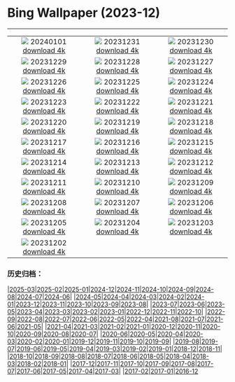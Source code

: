 # Bing Wallpaper (2023-12)
**************
| | | |
| :----: | :----: | :----: |
| ![](https://www.bing.com/th?id=OHR.SleepingFox_ZH-CN2622967726_1920x1080.jpg) 20240101 [download 4k](https://www.bing.com/th?id=OHR.SleepingFox_ZH-CN2622967726_UHD.jpg) | ![](https://www.bing.com/th?id=OHR.ThailandNewYears_ZH-CN2058192262_1920x1080.jpg) 20231231 [download 4k](https://www.bing.com/th?id=OHR.ThailandNewYears_ZH-CN2058192262_UHD.jpg) | ![](https://www.bing.com/th?id=OHR.CastleriggStoneCircleUK_ZH-CN1174541384_1920x1080.jpg) 20231230 [download 4k](https://www.bing.com/th?id=OHR.CastleriggStoneCircleUK_ZH-CN1174541384_UHD.jpg) |
| ![](https://www.bing.com/th?id=OHR.BlueAmsterdam_ZH-CN0483591394_1920x1080.jpg) 20231229 [download 4k](https://www.bing.com/th?id=OHR.BlueAmsterdam_ZH-CN0483591394_UHD.jpg) | ![](https://www.bing.com/th?id=OHR.GreenlandHumpback_ZH-CN8145852053_1920x1080.jpg) 20231228 [download 4k](https://www.bing.com/th?id=OHR.GreenlandHumpback_ZH-CN8145852053_UHD.jpg) | ![](https://www.bing.com/th?id=OHR.KirkjufellAurora_ZH-CN7878752057_1920x1080.jpg) 20231227 [download 4k](https://www.bing.com/th?id=OHR.KirkjufellAurora_ZH-CN7878752057_UHD.jpg) |
| ![](https://www.bing.com/th?id=OHR.BoxingDaySunrise_ZH-CN7431512686_1920x1080.jpg) 20231226 [download 4k](https://www.bing.com/th?id=OHR.BoxingDaySunrise_ZH-CN7431512686_UHD.jpg) | ![](https://www.bing.com/th?id=OHR.CaribouChristmas_ZH-CN6264028572_1920x1080.jpg) 20231225 [download 4k](https://www.bing.com/th?id=OHR.CaribouChristmas_ZH-CN6264028572_UHD.jpg) | ![](https://www.bing.com/th?id=OHR.EstoniaXmasEve_ZH-CN5870799404_1920x1080.jpg) 20231224 [download 4k](https://www.bing.com/th?id=OHR.EstoniaXmasEve_ZH-CN5870799404_UHD.jpg) |
| ![](https://www.bing.com/th?id=OHR.FestivusPenguins_ZH-CN5191348531_1920x1080.jpg) 20231223 [download 4k](https://www.bing.com/th?id=OHR.FestivusPenguins_ZH-CN5191348531_UHD.jpg) | ![](https://www.bing.com/th?id=OHR.WinterSolstice2023_ZH-CN4450201916_1920x1080.jpg) 20231222 [download 4k](https://www.bing.com/th?id=OHR.WinterSolstice2023_ZH-CN4450201916_UHD.jpg) | ![](https://www.bing.com/th?id=OHR.LjubljanaLights_ZH-CN3179297953_1920x1080.jpg) 20231221 [download 4k](https://www.bing.com/th?id=OHR.LjubljanaLights_ZH-CN3179297953_UHD.jpg) |
| ![](https://www.bing.com/th?id=OHR.ValGardenaItaly_ZH-CN2405437494_1920x1080.jpg) 20231220 [download 4k](https://www.bing.com/th?id=OHR.ValGardenaItaly_ZH-CN2405437494_UHD.jpg) | ![](https://www.bing.com/th?id=OHR.WarsawChristmas_ZH-CN0949732911_1920x1080.jpg) 20231219 [download 4k](https://www.bing.com/th?id=OHR.WarsawChristmas_ZH-CN0949732911_UHD.jpg) | ![](https://www.bing.com/th?id=OHR.CapitolReefSnow_ZH-CN0085775882_1920x1080.jpg) 20231218 [download 4k](https://www.bing.com/th?id=OHR.CapitolReefSnow_ZH-CN0085775882_UHD.jpg) |
| ![](https://www.bing.com/th?id=OHR.WinterWaxwings_ZH-CN9274297835_1920x1080.jpg) 20231217 [download 4k](https://www.bing.com/th?id=OHR.WinterWaxwings_ZH-CN9274297835_UHD.jpg) | ![](https://www.bing.com/th?id=OHR.GrandPlaceXmas_ZH-CN8299342316_1920x1080.jpg) 20231216 [download 4k](https://www.bing.com/th?id=OHR.GrandPlaceXmas_ZH-CN8299342316_UHD.jpg) | ![](https://www.bing.com/th?id=OHR.SantaPark_ZH-CN7444715899_1920x1080.jpg) 20231215 [download 4k](https://www.bing.com/th?id=OHR.SantaPark_ZH-CN7444715899_UHD.jpg) |
| ![](https://www.bing.com/th?id=OHR.BorealOwl_ZH-CN7957240111_1920x1080.jpg) 20231214 [download 4k](https://www.bing.com/th?id=OHR.BorealOwl_ZH-CN7957240111_UHD.jpg) | ![](https://www.bing.com/th?id=OHR.LofotenRorbu_ZH-CN7790383976_1920x1080.jpg) 20231213 [download 4k](https://www.bing.com/th?id=OHR.LofotenRorbu_ZH-CN7790383976_UHD.jpg) | ![](https://www.bing.com/th?id=OHR.Poinsettia_ZH-CN7255902344_1920x1080.jpg) 20231212 [download 4k](https://www.bing.com/th?id=OHR.Poinsettia_ZH-CN7255902344_UHD.jpg) |
| ![](https://www.bing.com/th?id=OHR.MountainDayChina_ZH-CN6894169616_1920x1080.jpg) 20231211 [download 4k](https://www.bing.com/th?id=OHR.MountainDayChina_ZH-CN6894169616_UHD.jpg) | ![](https://www.bing.com/th?id=OHR.LlanberisSnowdoniaSunset_ZH-CN6682238671_1920x1080.jpg) 20231210 [download 4k](https://www.bing.com/th?id=OHR.LlanberisSnowdoniaSunset_ZH-CN6682238671_UHD.jpg) | ![](https://www.bing.com/th?id=OHR.PatagoniaGuanaco_ZH-CN6438038982_1920x1080.jpg) 20231209 [download 4k](https://www.bing.com/th?id=OHR.PatagoniaGuanaco_ZH-CN6438038982_UHD.jpg) |
| ![](https://www.bing.com/th?id=OHR.JerseyIsland_ZH-CN6224973235_1920x1080.jpg) 20231208 [download 4k](https://www.bing.com/th?id=OHR.JerseyIsland_ZH-CN6224973235_UHD.jpg) | ![](https://www.bing.com/th?id=OHR.GrandCanyonVerdon_ZH-CN6025902720_1920x1080.jpg) 20231207 [download 4k](https://www.bing.com/th?id=OHR.GrandCanyonVerdon_ZH-CN6025902720_UHD.jpg) | ![](https://www.bing.com/th?id=OHR.DardagnaWaterfalls_ZH-CN5613123621_1920x1080.jpg) 20231206 [download 4k](https://www.bing.com/th?id=OHR.DardagnaWaterfalls_ZH-CN5613123621_UHD.jpg) |
| ![](https://www.bing.com/th?id=OHR.AlpsCastles_ZH-CN5078013932_1920x1080.jpg) 20231205 [download 4k](https://www.bing.com/th?id=OHR.AlpsCastles_ZH-CN5078013932_UHD.jpg) | ![](https://www.bing.com/th?id=OHR.CheetahDay_ZH-CN5114530695_1920x1080.jpg) 20231204 [download 4k](https://www.bing.com/th?id=OHR.CheetahDay_ZH-CN5114530695_UHD.jpg) | ![](https://www.bing.com/th?id=OHR.VermilionCliffs_ZH-CN3945784250_1920x1080.jpg) 20231203 [download 4k](https://www.bing.com/th?id=OHR.VermilionCliffs_ZH-CN3945784250_UHD.jpg) |
| ![](https://www.bing.com/th?id=OHR.GwaliorFortMP_ZH-CN3300432281_1920x1080.jpg) 20231202 [download 4k](https://www.bing.com/th?id=OHR.GwaliorFortMP_ZH-CN3300432281_UHD.jpg) |  |  |

### 历史归档：

|[2025-03](/2025-03/2025-03.md)|[2025-02](/2025-02/2025-02.md)|[2025-01](/2025-01/2025-01.md)|[2024-12](/2024-12/2024-12.md)|[2024-11](/2024-11/2024-11.md)|[2024-10](/2024-10/2024-10.md)|[2024-09](/2024-09/2024-09.md)|[2024-08](/2024-08/2024-08.md)|[2024-07](/2024-07/2024-07.md)|[2024-06](/2024-06/2024-06.md)|
|[2024-05](/2024-05/2024-05.md)|[2024-04](/2024-04/2024-04.md)|[2024-03](/2024-03/2024-03.md)|[2024-02](/2024-02/2024-02.md)|[2024-01](/2024-01/2024-01.md)|[2023-12](/2023-12/2023-12.md)|[2023-11](/2023-11/2023-11.md)|[2023-10](/2023-10/2023-10.md)|[2023-09](/2023-09/2023-09.md)|[2023-08](/2023-08/2023-08.md)|
|[2023-07](/2023-07/2023-07.md)|[2023-06](/2023-06/2023-06.md)|[2023-05](/2023-05/2023-05.md)|[2023-04](/2023-04/2023-04.md)|[2023-03](/2023-03/2023-03.md)|[2023-02](/2023-02/2023-02.md)|[2023-01](/2023-01/2023-01.md)|[2022-12](/2022-12/2022-12.md)|[2022-11](/2022-11/2022-11.md)|[2022-10](/2022-10/2022-10.md)|
|[2022-09](/2022-09/2022-09.md)|[2022-08](/2022-08/2022-08.md)|[2022-07](/2022-07/2022-07.md)|[2022-06](/2022-06/2022-06.md)|[2022-05](/2022-05/2022-05.md)|[2022-04](/2022-04/2022-04.md)|[2021-08](/2021-08/2021-08.md)|[2021-07](/2021-07/2021-07.md)|[2021-06](/2021-06/2021-06.md)|[2021-05](/2021-05/2021-05.md)|
|[2021-04](/2021-04/2021-04.md)|[2021-03](/2021-03/2021-03.md)|[2021-02](/2021-02/2021-02.md)|[2021-01](/2021-01/2021-01.md)|[2020-12](/2020-12/2020-12.md)|[2020-11](/2020-11/2020-11.md)|[2020-10](/2020-10/2020-10.md)|[2020-09](/2020-09/2020-09.md)|[2020-08](/2020-08/2020-08.md)|[2020-07](/2020-07/2020-07.md)|
|[2020-06](/2020-06/2020-06.md)|[2020-05](/2020-05/2020-05.md)|[2020-04](/2020-04/2020-04.md)|[2020-03](/2020-03/2020-03.md)|[2020-02](/2020-02/2020-02.md)|[2020-01](/2020-01/2020-01.md)|[2019-12](/2019-12/2019-12.md)|[2019-11](/2019-11/2019-11.md)|[2019-10](/2019-10/2019-10.md)|[2019-09](/2019-09/2019-09.md)|
|[2019-08](/2019-08/2019-08.md)|[2019-07](/2019-07/2019-07.md)|[2019-06](/2019-06/2019-06.md)|[2019-05](/2019-05/2019-05.md)|[2019-04](/2019-04/2019-04.md)|[2019-03](/2019-03/2019-03.md)|[2019-02](/2019-02/2019-02.md)|[2019-01](/2019-01/2019-01.md)|[2018-12](/2018-12/2018-12.md)|[2018-11](/2018-11/2018-11.md)|
|[2018-10](/2018-10/2018-10.md)|[2018-09](/2018-09/2018-09.md)|[2018-08](/2018-08/2018-08.md)|[2018-07](/2018-07/2018-07.md)|[2018-06](/2018-06/2018-06.md)|[2018-05](/2018-05/2018-05.md)|[2018-04](/2018-04/2018-04.md)|[2018-03](/2018-03/2018-03.md)|[2018-02](/2018-02/2018-02.md)|[2018-01](/2018-01/2018-01.md)|
|[2017-12](/2017-12/2017-12.md)|[2017-11](/2017-11/2017-11.md)|[2017-10](/2017-10/2017-10.md)|[2017-09](/2017-09/2017-09.md)|[2017-08](/2017-08/2017-08.md)|[2017-07](/2017-07/2017-07.md)|[2017-06](/2017-06/2017-06.md)|[2017-05](/2017-05/2017-05.md)|[2017-04](/2017-04/2017-04.md)|[2017-03](/2017-03/2017-03.md)|
|[2017-02](/2017-02/2017-02.md)|[2017-01](/2017-01/2017-01.md)|[2016-12](/2016-12/2016-12.md)